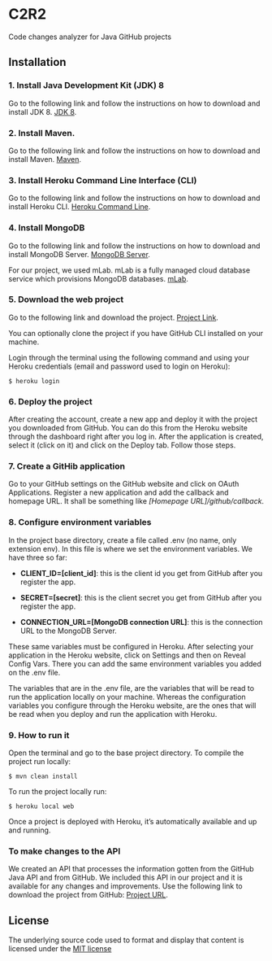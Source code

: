 # C2R2

Code changes analyzer for Java GitHub projects

## Installation

### 1. Install Java Development Kit (JDK) 8
Go to the following link and follow the instructions on how to download and install JDK 8. [JDK 8](http://www.oracle.com/technetwork/java/javase/downloads/jdk8-downloads-2133151.html).

### 2. Install Maven.
Go to the following link and follow the instructions on how to download and install Maven. [Maven](http://maven.apache.org).

### 3. Install Heroku Command Line Interface (CLI)
Go to the following link and follow the instructions on how to download and install Heroku CLI. [Heroku Command Line](https://devcenter.heroku.com/articles/heroku-command-line).

### 4. Install MongoDB
Go to the following link and follow the instructions on how to download and install MongoDB Server. [MongoDB Server](https://www.mongodb.com/download-center?jmp=nav#community).

For our project, we used mLab. mLab is a fully managed cloud database service which provisions MongoDB databases. [mLab](https://mlab.com).

### 5. Download the web project
Go to the following link and download the project. [Project Link](https://github.com/jpavelw/mysterious-hollows-64071).

You can optionally clone the project if you have GitHub CLI installed on your machine.

Login through the terminal using the following command and using your Heroku credentials (email and password used to login on Heroku):

```
$ heroku login
```

### 6. Deploy the project
After creating the account, create a new app and deploy it with the project you downloaded from GitHub. You can do this from the Heroku website through the dashboard right after you log in. After the application is created, select it (click on it) and click on the Deploy tab. Follow those steps.

### 7. Create a GitHib application
Go to your GitHub settings on the GitHub website and click on OAuth Applications. Register a new application and add the callback and homepage URL. It shall be something like *[Homepage URL]/github/callback*.

### 8. Configure environment variables
In the project base directory, create a file called .env (no name, only extension env). In this file is where we set the environment variables. We have three so far:

* __CLIENT_ID=[client_id]__: this is the client id you get from GitHub after you register the app.

* __SECRET=[secret]__: this is the client secret you get from GitHub after you register the app.

* __CONNECTION_URL=[MongoDB connection URL]__: this is the connection URL to the MongoDB Server.

These same variables must be configured in Heroku. After selecting your application in the Heroku website, click on Settings and then on Reveal Config Vars. There you can add the same environment variables you added on the .env file.

The variables that are in the .env file, are the variables that will be read to run the application locally on your machine. Whereas the configuration variables you configure through the Heroku website, are the ones that will be read when you deploy and run the application with Heroku.

### 9. How to run it
Open the terminal and go to the base project directory. To compile the project run locally:

```
$ mvn clean install
```

To run the project locally run:

```
$ heroku local web
```

Once a project is deployed with Heroku, it’s automatically available and up and running.

### To make changes to the API
We created an API that processes the information gotten from the GitHub Java API and from GitHub. We included this API in our project and it is available for any changes and improvements. Use the following link to download the project from GitHub: [Project URL](https://github.com/LumbardhAgaj/Code-Changes-Reporter).

## License

The underlying source code used to format and display that content is licensed under the [MIT license](https://github.com/jpavelw/mysterious-hollows-64071/blob/master/LICENSE)